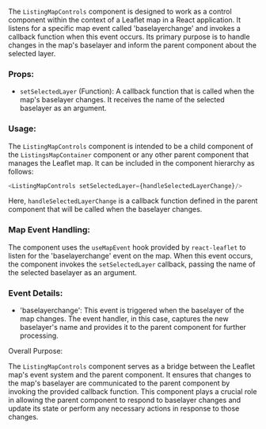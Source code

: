 The `ListingMapControls` component is designed to work as a control component within the context of a Leaflet map in a
React application. It listens for a specific map event called 'baselayerchange' and invokes a callback function when
this event occurs. Its primary purpose is to handle changes in the map's baselayer and inform the parent component about
the selected layer.

### Props:

- `setSelectedLayer` (Function): A callback function that is called when the map's baselayer changes. It receives the
  name of the selected baselayer as an argument.

### Usage:

The `ListingMapControls` component is intended to be a child component of the `ListingsMapContainer` component or any
other parent component that manages the Leaflet map. It can be included in the component hierarchy as follows:

```javascript static
<ListingMapControls setSelectedLayer={handleSelectedLayerChange}/>
```

Here, `handleSelectedLayerChange` is a callback function defined in the parent component that will be called when the
baselayer changes.

### Map Event Handling:

The component uses the `useMapEvent` hook provided by `react-leaflet` to listen for the 'baselayerchange' event on the
map. When this event occurs, the component invokes the `setSelectedLayer` callback, passing the name of the selected
baselayer as an argument.

### Event Details:

- 'baselayerchange': This event is triggered when the baselayer of the map changes. The event handler, in this case,
  captures the new baselayer's name and provides it to the parent component for further processing.

Overall Purpose:

The `ListingMapControls` component serves as a bridge between the Leaflet map's event system and the parent component.
It ensures that changes to the map's baselayer are communicated to the parent component by invoking the provided
callback function. This component plays a crucial role in allowing the parent component to respond to baselayer changes
and update its state or perform any necessary actions in response to those changes.